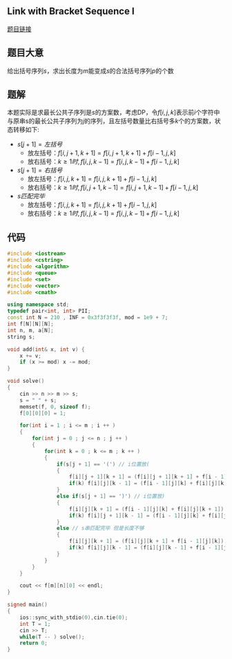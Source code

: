 ## Link with Bracket Sequence I

<a href="https://ac.nowcoder.com/acm/contest/33187/K">题目链接</a>

## 题目大意

给出括号序列$s$，求出长度为$m$能变成$s$的合法括号序列$p$的个数

## 题解

本题实际是求最长公共子序列是$s$的方案数，考虑DP，令$f[i,j,k]$表示前$i$个字符中与原串s的最长公共子序列为$j$的序列，且左括号数量比右括号多$k$个的方案数，状态转移如下:

+ $s[j+1]=左括号$
    + 放左括号：$f[i,j+1,k+1]=f[i,j+1,k+1]+f[i-1,j,k]$
    + 放右括号：$k \ge 1时,f[i,j,k - 1]=f[i,j,k-1]+f[i-1,j,k]$
+ $s[j+1]=右括号$
    + 放左括号：$f[i,j,k+1]=f[i,j,k+1]+f[i-1,j,k]$
    + 放右括号：$k\ge 1时,f[i,j+1,k-1]=f[i,j+1,k-1]+f[i-1,j,k]$
+ $s匹配完毕$
    + 放左括号：$f[i,j,k+1]=f[i,j,k+1]+f[i-1,j,k]$
    + 放右括号：$k\ge 1时,f[i,j,k-1]=f[i,j,k-1]+f[i-1,j,k]$

## 代码

```c++
#include <iostream>
#include <cstring>
#include <algorithm>
#include <queue>
#include <set>
#include <vector>
#include <cmath>

using namespace std;
typedef pair<int, int> PII;
const int N = 210 , INF = 0x3f3f3f3f, mod = 1e9 + 7;
int f[N][N][N];
int n, m, a[N];
string s;

void add(int& x, int v) {
    x += v;
    if (x >= mod) x -= mod;
}

void solve()
{
    cin >> n >> m >> s;
    s = " " + s; 
    memset(f, 0, sizeof f);
    f[0][0][0] = 1; 

    for(int i = 1 ; i <= m ; i ++ )
    {
        for(int j = 0 ; j <= n ; j ++ )
        {
            for(int k = 0 ; k <= m ; k ++ )
            {
                if(s[j + 1] == '(') // i位置放(
                {
                    f[i][j + 1][k + 1] = (f[i][j + 1][k + 1] + f[i - 1][j][k]) % mod ;
                    if(k) f[i][j][k - 1] = (f[i - 1][j][k] + f[i][j][k - 1]) % mod;
                }
                else if(s[j + 1] == ')') // i位置放)
                {
                    f[i][j][k + 1] = (f[i - 1][j][k] + f[i][j][k + 1]) % mod;
                    if(k) f[i][j + 1][k - 1] = (f[i - 1][j][k] + f[i][j + 1][k - 1]) % mod;
                }
                else // s串匹配完毕 但是长度不够
                {
                    f[i][j][k + 1] = (f[i][j][k + 1] + f[i - 1][j][k]) % mod;
                    if(k) f[i][j][k - 1] = (f[i][j][k - 1] + f[i - 1][j][k]) % mod;
                }
            }
        }
    }

    cout << f[m][n][0] << endl;
}

signed main()
{
    ios::sync_with_stdio(0),cin.tie(0);
    int T = 1;
    cin >> T;
    while(T -- ) solve();
    return 0;
}
```